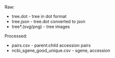 Raw:

- tree.dot - tree in dot format
- tree.json - tree.dot converted to json
- tree*.(svg/png) - tree images

Processed:
- pairs.csv - parent:child accession pairs 
- ncbi_sgene_good_unique.csv - sgene, accession
